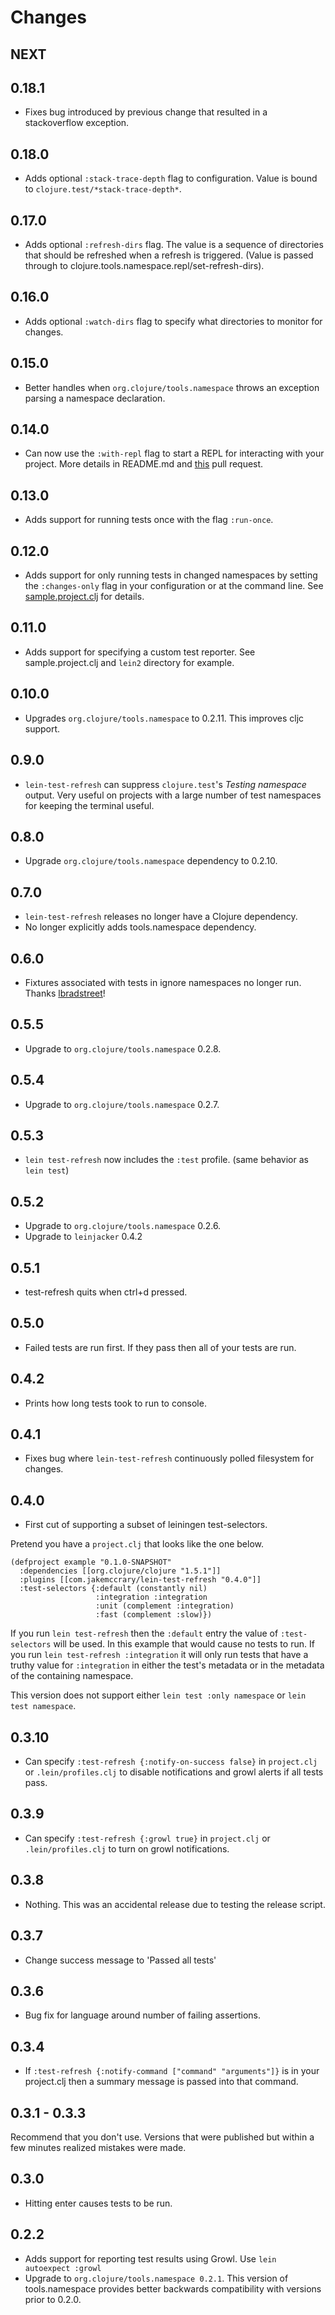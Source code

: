 # Changes

## NEXT 

## 0.18.1

- Fixes bug introduced by previous change that resulted in a stackoverflow exception.

## 0.18.0

- Adds optional `:stack-trace-depth` flag to configuration. Value is bound to `clojure.test/*stack-trace-depth*`.

## 0.17.0

- Adds optional `:refresh-dirs` flag. The value is a sequence of
  directories that should be refreshed when a refresh is
  triggered. (Value is passed through to
  clojure.tools.namespace.repl/set-refresh-dirs).

## 0.16.0

- Adds optional `:watch-dirs` flag to specify what directories to monitor for
  changes.

## 0.15.0

- Better handles when `org.clojure/tools.namespace` throws an
  exception parsing a namespace declaration.

## 0.14.0

- Can now use the `:with-repl` flag to start a REPL for interacting
  with your project. More details in README.md and
  [this](https://github.com/jakemcc/lein-test-refresh/pull/50) pull
  request.

## 0.13.0

- Adds support for running tests once with the flag `:run-once`.

## 0.12.0

- Adds support for only running tests in changed namespaces by setting
  the `:changes-only` flag in your configuration or at the command
  line. See [sample.project.clj](sample.project.clj) for details.

## 0.11.0

- Adds support for specifying a custom test reporter. See
  sample.project.clj and `lein2` directory for example.

## 0.10.0

- Upgrades `org.clojure/tools.namespace` to 0.2.11. This improves cljc support.

## 0.9.0

- `lein-test-refresh` can suppress `clojure.test`'s _Testing
namespace_ output. Very useful on projects with a large number of test
namespaces for keeping the terminal useful.

## 0.8.0

- Upgrade `org.clojure/tools.namespace` dependency to 0.2.10.

## 0.7.0

- `lein-test-refresh` releases no longer have a Clojure dependency.
- No longer explicitly adds tools.namespace dependency.

## 0.6.0

- Fixtures associated with tests in ignore namespaces no longer run.
  Thanks [lbradstreet](https://github.com/jakemcc/lein-test-refresh/pull/24)!

## 0.5.5

- Upgrade to `org.clojure/tools.namespace` 0.2.8.

## 0.5.4

- Upgrade to `org.clojure/tools.namespace` 0.2.7.

## 0.5.3

- `lein test-refresh` now includes the `:test` profile. (same behavior
as `lein test`)

## 0.5.2

- Upgrade to `org.clojure/tools.namespace` 0.2.6.
- Upgrade to `leinjacker` 0.4.2

## 0.5.1

- test-refresh quits when ctrl+d pressed.

## 0.5.0

- Failed tests are run first. If they pass then all of your tests are run.

## 0.4.2

- Prints how long tests took to run to console.

## 0.4.1

- Fixes bug where `lein-test-refresh` continuously polled filesystem
for changes.

## 0.4.0

- First cut of supporting a subset of leiningen test-selectors.

Pretend you have a `project.clj` that looks like the one below.

    (defproject example "0.1.0-SNAPSHOT"
      :dependencies [[org.clojure/clojure "1.5.1"]]
      :plugins [[com.jakemccrary/lein-test-refresh "0.4.0"]]
      :test-selectors {:default (constantly nil)
                       :integration :integration
                       :unit (complement :integration)
                       :fast (complement :slow)})

If you run `lein test-refresh` then the `:default` entry the value of
`:test-selectors` will be used. In this example that would cause no
tests to run. If you run `lein test-refresh :integration` it will only
run tests that have a truthy value for `:integration` in either the
test's metadata or in the metadata of the containing namespace.

This version does not support either `lein test :only namespace` or `lein
test namespace`.

## 0.3.10

- Can specify `:test-refresh {:notify-on-success false}` in `project.clj` or
`.lein/profiles.clj` to disable notifications and growl alerts if all tests pass.

## 0.3.9

- Can specify `:test-refresh {:growl true}` in `project.clj` or
`.lein/profiles.clj` to turn on growl notifications.

## 0.3.8

- Nothing. This was an accidental release due to testing the release
  script.

## 0.3.7

- Change success message to 'Passed all tests'

## 0.3.6

- Bug fix for language around number of failing assertions.

## 0.3.4

- If `:test-refresh {:notify-command ["command" "arguments"]}` is in
  your project.clj then a summary message is passed into that command.

## 0.3.1 - 0.3.3

Recommend that you don't use. Versions that were published but within
a few minutes realized mistakes were made.

## 0.3.0

- Hitting enter causes tests to be run.

## 0.2.2

- Adds support for reporting test results using Growl. Use `lein
autoexpect :growl`
- Upgrade to `org.clojure/tools.namespace 0.2.1`. This version of
  tools.namespace provides better backwards compatibility with
  versions prior to 0.2.0.
